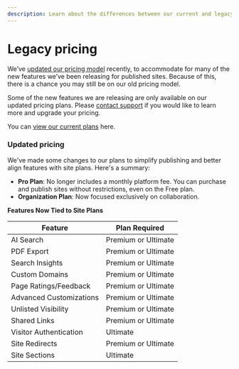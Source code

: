 ```yaml
---
description: Learn about the differences between our current and legacy pricing.
---
```


# Legacy pricing

We’ve [updated our pricing model](https://www.gitbook.com/blog/new-site-sections#new-pricing-for-new-users) recently, to accommodate for many of the new features we’ve been releasing for published sites. Because of this, there is a chance you may still be on our old pricing model.

Some of the new features we are releasing are only available on our updated pricing plans. Please [contact support](https://gitbook.com/docs/help-center/support/how-do-i-contact-support) if you would like to learn more and upgrade your pricing.

You can [view our current plans](./) here.

### Updated pricing

We've made some changes to our plans to simplify publishing and better align features with site plans. Here's a summary:

- **Pro Plan**: No longer includes a monthly platform fee. You can purchase and publish sites without restrictions, even on the Free plan.
- **Organization Plan**: Now focused exclusively on collaboration.

**Features Now Tied to Site Plans**

| **Feature**             | **Plan Required**   |
| ----------------------- | ------------------- |
| AI Search               | Premium or Ultimate |
| PDF Export              | Premium or Ultimate |
| Search Insights         | Premium or Ultimate |
| Custom Domains          | Premium or Ultimate |
| Page Ratings/Feedback   | Premium or Ultimate |
| Advanced Customizations | Premium or Ultimate |
| Unlisted Visibility     | Premium or Ultimate |
| Shared Links            | Premium or Ultimate |
| Visitor Authentication  | Ultimate            |
| Site Redirects          | Premium or Ultimate |
| Site Sections           | Ultimate            |
